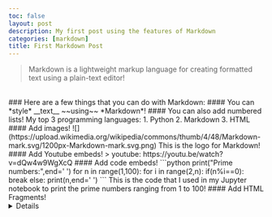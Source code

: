 ```yaml
---
toc: false
layout: post
description: My first post using the features of Markdown
categories: [markdown]
title: First Markdown Post
---
```

> Markdown is a lightweight markup language for creating formatted text using a plain-text editor! 
<br>
### Here are a few things that you can do with Markdown:
#### You can *style* __text__ ~~using~~ *Markdown*!
#### You can also add numbered lists!
My top 3 programming languages:
1. Python
2. Markdown
3. HTML
#### Add images!
![](https://upload.wikimedia.org/wikipedia/commons/thumb/4/48/Markdown-mark.svg/1200px-Markdown-mark.svg.png)
This is the logo for Markdown!
#### Add Youtube embeds!
> youtube: https://youtu.be/watch?v=dQw4w9WgXcQ
#### Add code embeds!
```python
print("Prime numbers:",end=' ')
for n in range(1,100):
    for i in range(2,n):
        if(n%i==0):
            break
    else:
        print(n,end=' ')    
```
This is the code that I used in my Jupyter notebook to print the prime numbers ranging from 1 to 100!
#### Add HTML Fragments!
<details>
<button onclick = "aboutMe()" style = "background-color: #FFD59A; color: #FFFF; border-color: #624a2e; font-size: 1.5em" > About Me </button>
        <p id ="test">Click this!</p>
        <script>
            function aboutMe(){
                document.getElementById("test").innerHTML = "Hi! I’m Raunak Mondal, and I’m a sophomore at Del Norte High School who loves applying math, computer science, artificial intelligence, and creative problem-solving to real-world problems."; 
            } 
        </script>
</details>
<br>
